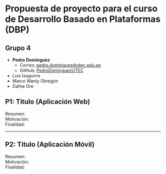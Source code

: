 # Propuesta de proyecto para el curso de Desarrollo Basado en Plataformas (DBP)

## Grupo 4
- **Pedro Domínguez** 
  - Correo: pedro.dominguez@utec.edu.pe
  - GitHub: [PedroDominguezUTEC](https://github.com/PedroDominguezUTEC)
- Luis Izaguirre
- Marco Wanly Obregón
- Dafne Ore  


## P1: Titulo (Aplicación Web)  
Resumen:  
Motivación:  
Finalidad:  

---------------------------------------------
## P2: Titulo (Aplicación Móvil)
Resumen:  
Motivación:  
Finalidad:  
